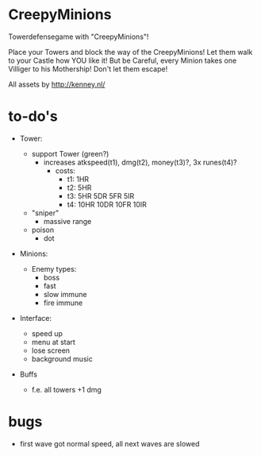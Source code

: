 # CreepyMinions
Towerdefensegame with "CreepyMinions"!

Place your Towers and block the way of the CreepyMinions! Let them walk to your Castle how YOU like it! But be Careful, every Minion takes one Villiger to his Mothership! Don't let them escape!


All assets by http://kenney.nl/


# to-do's

- Tower:
    - support Tower (green?)
        - increases atkspeed(t1), dmg(t2), money(t3)?, 3x runes(t4)?
            - costs:
                - t1: 1HR
                - t2: 5HR
                - t3: 5HR 5DR 5FR 5IR
                - t4: 10HR 10DR 10FR 10IR
    - "sniper"
        - massive range
    - poison
        - dot
    

- Minions:
    - Enemy types:
        - boss
        - fast
        - slow immune
        - fire immune


- Interface:
    - speed up
    - menu at start
    - lose screen
    - background music

- Buffs
    - f.e. all towers +1 dmg
    
    
# bugs
- first wave got normal speed, all next waves are slowed